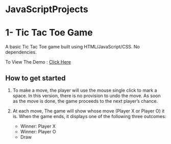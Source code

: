 # JavaScriptProjects

 # 1- Tic Tac Toe Game



A basic Tic Tac Toe game built using HTML/JavaScript/CSS. No dependencies.

To View The Demo : [Click Here](https://jalpa95.github.io/JavaScriptProjects/)

 ## How to get started

1. To make a move, the player will use the mouse single click to mark a space. In this version, there is no provision to undo the move. As soon as the move is done, the game proceeds to the next player’s chance.

2. At each move, The game will show whose move (Player X or Player O) it is. When the game ends, it displays one of the following three outcomes:

    * Winner: Player X
    * Winner: Player O
    * Draw
